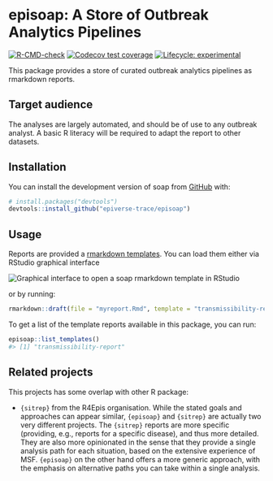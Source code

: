 
<!-- README.md is generated from README.Rmd. Please edit that file -->

# episoap: A Store of Outbreak Analytics Pipelines

<!-- badges: start -->

[![R-CMD-check](https://github.com/epiverse-trace/episoap/actions/workflows/R-CMD-check.yaml/badge.svg)](https://github.com/epiverse-trace/data_pipelines/actions/workflows/R-CMD-check.yaml)
[![Codecov test
coverage](https://codecov.io/gh/epiverse-trace/data_pipelines/branch/main/graph/badge.svg)](https://app.codecov.io/gh/epiverse-trace/data_pipelines?branch=main)
[![Lifecycle:
experimental](https://img.shields.io/badge/lifecycle-experimental-orange.svg)](https://lifecycle.r-lib.org/articles/stages.html#experimental)
<!-- badges: end -->

This package provides a store of curated outbreak analytics pipelines as
rmarkdown reports.

## Target audience

The analyses are largely automated, and should be of use to any outbreak
analyst. A basic R literacy will be required to adapt the report to
other datasets.

## Installation

You can install the development version of soap from
[GitHub](https://github.com/) with:

``` r
# install.packages("devtools")
devtools::install_github("epiverse-trace/episoap")
```

## Usage

Reports are provided a [rmarkdown
templates](https://rstudio.github.io/rstudio-extensions/rmarkdown_templates.html).
You can load them either via RStudio graphical interface

![Graphical interface to open a soap rmarkdown template in
RStudio](man/figures/template_rstudio.png)

or by running:

``` r
rmarkdown::draft(file = "myreport.Rmd", template = "transmissibility-report", package = "episoap")
```

To get a list of the template reports available in this package, you can
run:

``` r
episoap::list_templates()
#> [1] "transmissibility-report"
```

## Related projects

This projects has some overlap with other R package:

- `{sitrep}` from the R4Epis organisation. While the stated goals and
  approaches can appear similar, `{episoap}` and `{sitrep}` are actually
  two very different projects. The `{sitrep}` reports are more specific
  (providing, e.g., reports for a specific disease), and thus more
  detailed. They are also more opinionated in the sense that they
  provide a single analysis path for each situation, based on the
  extensive experience of MSF. `{episoap}` on the other hand offers a
  more generic approach, with the emphasis on alternative paths you can
  take within a single analysis.
